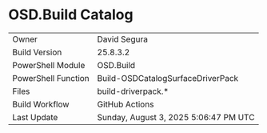 ﻿# OSD.Build Catalog

| | |
|-|-|
| Owner | David Segura |
| Build Version | 25.8.3.2 |
| PowerShell Module | OSD.Build |
| PowerShell Function | Build-OSDCatalogSurfaceDriverPack |
| Files | build-driverpack.* |
| Build Workflow | GitHub Actions |
| Last Update | Sunday, August 3, 2025 5:06:47 PM UTC |
